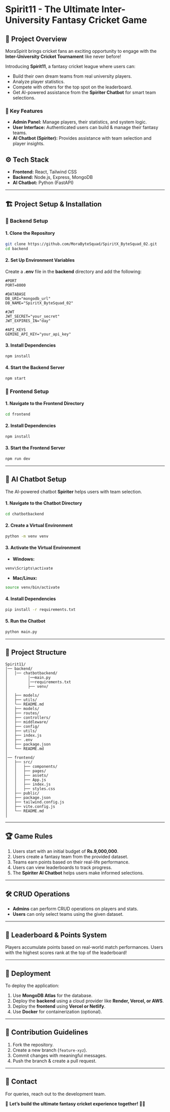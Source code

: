 # Spirit11 - The Ultimate Inter-University Fantasy Cricket Game

## 🚀 Project Overview
MoraSpirit brings cricket fans an exciting opportunity to engage with the **Inter-University Cricket Tournament** like never before! 

Introducing **Spirit11**, a fantasy cricket league where users can:
- Build their own dream teams from real university players.
- Analyze player statistics.
- Compete with others for the top spot on the leaderboard.
- Get AI-powered assistance from the **Spiriter Chatbot** for smart team selections.

### 🎯 Key Features
- **Admin Panel:** Manage players, their statistics, and system logic.
- **User Interface:** Authenticated users can build & manage their fantasy teams.
- **AI Chatbot (Spiriter):** Provides assistance with team selection and player insights.

## ⚙️ Tech Stack
- **Frontend:** React, Tailwind CSS
- **Backend:** Node.js, Express, MongoDB
- **AI Chatbot:** Python (FastAPI)

---

## 🏗️ Project Setup & Installation

### 🔹 Backend Setup
#### 1. Clone the Repository
```sh
git clone https://github.com/MoraByteSquad/SpiritX_ByteSquad_02.git
cd backend
```

#### 2. Set Up Environment Variables
Create a **.env** file in the **backend** directory and add the following:
```
#PORT
PORT=8000

#DATABASE
DB_URI="mongodb_url"
DB_NAME="SpiritX_ByteSquad_02"

#JWT
JWT_SECRET="your_secret"
JWT_EXPIRES_IN="day"

#API_KEYS
GEMINI_API_KEY="your_api_key"
```

#### 3. Install Dependencies
```sh
npm install
```

#### 4. Start the Backend Server
```sh
npm start
```

### 🔹 Frontend Setup
#### 1. Navigate to the Frontend Directory
```sh
cd frontend
```

#### 2. Install Dependencies
```sh
npm install
```

#### 3. Start the Frontend Server
```sh
npm run dev
```

---

## 🤖 AI Chatbot Setup
The AI-powered chatbot **Spiriter** helps users with team selection.

#### 1. Navigate to the Chatbot Directory
```sh
cd chatbotbackend
```

#### 2. Create a Virtual Environment
```sh
python -m venv venv
```

#### 3. Activate the Virtual Environment
- **Windows:**
```sh
venv\Scripts\activate
```
- **Mac/Linux:**
```sh
source venv/bin/activate
```

#### 4. Install Dependencies
```sh
pip install -r requirements.txt
```

#### 5. Run the Chatbot
```sh
python main.py
```

---

## 📂 Project Structure
```
Spirit11/
│── backend/
│   │── chatbotbackend/
│         │──main.py
│         │──requirements.txt
│         ├── venv/
│        
│   ├── models/
│   ├── utils/
│   └── README.md
│   ├── models/
│   ├── routes/
│   ├── controllers/
│   ├── middleware/
│   ├── config/
│   ├── utils/
│   ├── index.js
│   ├── .env
│   ├── package.json
│   └── README.md
│
│── frontend/
│   ├── src/
│   │   ├── components/
│   │   ├── pages/
│   │   ├── assets/
│   │   ├── App.js
│   │   ├── index.js
│   │   ├── styles.css
│   ├── public/
│   ├── package.json
│   ├── tailwind.config.js
│   ├── vite.config.js
│   └── README.md
│

```

---

## 🏆 Game Rules
1. Users start with an initial budget of **Rs.9,000,000**.
2. Users create a fantasy team from the provided dataset.
3. Teams earn points based on their real-life performance.
4. Users can view leaderboards to track progress.
5. The **Spiriter AI Chatbot** helps users make informed selections.

---

## 🛠️ CRUD Operations
- **Admins** can perform CRUD operations on players and stats.
- **Users** can only select teams using the given dataset.

---

## 🏅 Leaderboard & Points System
Players accumulate points based on real-world match performances. Users with the highest scores rank at the top of the leaderboard!

---

## 🚀 Deployment
To deploy the application:
1. Use **MongoDB Atlas** for the database.
2. Deploy the **backend** using a cloud provider like **Render, Vercel, or AWS**.
3. Deploy the **frontend** using **Vercel or Netlify**.
4. Use **Docker** for containerization (optional).

---

## 📌 Contribution Guidelines
1. Fork the repository.
2. Create a new branch (`feature-xyz`).
3. Commit changes with meaningful messages.
4. Push the branch & create a pull request.

---

## 📧 Contact
For queries, reach out to the development team.

🎯 **Let’s build the ultimate fantasy cricket experience together!** 🏏🔥
